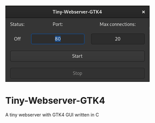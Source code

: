 <p><img src="screenshot.png" alt="screenshot"></img></p>
<p><h1>Tiny-Webserver-GTK4</h1></p>
<p>A tiny webserver with GTK4 GUI written in C</p>
